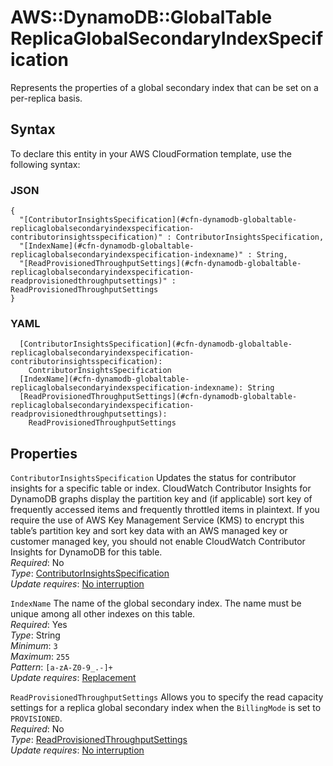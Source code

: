 # AWS::DynamoDB::GlobalTable ReplicaGlobalSecondaryIndexSpecification<a name="aws-properties-dynamodb-globaltable-replicaglobalsecondaryindexspecification"></a>

Represents the properties of a global secondary index that can be set on a per\-replica basis\.

## Syntax<a name="aws-properties-dynamodb-globaltable-replicaglobalsecondaryindexspecification-syntax"></a>

To declare this entity in your AWS CloudFormation template, use the following syntax:

### JSON<a name="aws-properties-dynamodb-globaltable-replicaglobalsecondaryindexspecification-syntax.json"></a>

```
{
  "[ContributorInsightsSpecification](#cfn-dynamodb-globaltable-replicaglobalsecondaryindexspecification-contributorinsightsspecification)" : ContributorInsightsSpecification,
  "[IndexName](#cfn-dynamodb-globaltable-replicaglobalsecondaryindexspecification-indexname)" : String,
  "[ReadProvisionedThroughputSettings](#cfn-dynamodb-globaltable-replicaglobalsecondaryindexspecification-readprovisionedthroughputsettings)" : ReadProvisionedThroughputSettings
}
```

### YAML<a name="aws-properties-dynamodb-globaltable-replicaglobalsecondaryindexspecification-syntax.yaml"></a>

```
  [ContributorInsightsSpecification](#cfn-dynamodb-globaltable-replicaglobalsecondaryindexspecification-contributorinsightsspecification):
    ContributorInsightsSpecification
  [IndexName](#cfn-dynamodb-globaltable-replicaglobalsecondaryindexspecification-indexname): String
  [ReadProvisionedThroughputSettings](#cfn-dynamodb-globaltable-replicaglobalsecondaryindexspecification-readprovisionedthroughputsettings):
    ReadProvisionedThroughputSettings
```

## Properties<a name="aws-properties-dynamodb-globaltable-replicaglobalsecondaryindexspecification-properties"></a>

`ContributorInsightsSpecification` <a name="cfn-dynamodb-globaltable-replicaglobalsecondaryindexspecification-contributorinsightsspecification"></a>
Updates the status for contributor insights for a specific table or index\. CloudWatch Contributor Insights for DynamoDB graphs display the partition key and \(if applicable\) sort key of frequently accessed items and frequently throttled items in plaintext\. If you require the use of AWS Key Management Service \(KMS\) to encrypt this table’s partition key and sort key data with an AWS managed key or customer managed key, you should not enable CloudWatch Contributor Insights for DynamoDB for this table\.  
_Required_: No  
_Type_: [ContributorInsightsSpecification](aws-properties-dynamodb-globaltable-contributorinsightsspecification.md)  
_Update requires_: [No interruption](https://docs.aws.amazon.com/AWSCloudFormation/latest/UserGuide/using-cfn-updating-stacks-update-behaviors.html#update-no-interrupt)

`IndexName` <a name="cfn-dynamodb-globaltable-replicaglobalsecondaryindexspecification-indexname"></a>
The name of the global secondary index\. The name must be unique among all other indexes on this table\.  
_Required_: Yes  
_Type_: String  
_Minimum_: `3`  
_Maximum_: `255`  
_Pattern_: `[a-zA-Z0-9_.-]+`  
_Update requires_: [Replacement](https://docs.aws.amazon.com/AWSCloudFormation/latest/UserGuide/using-cfn-updating-stacks-update-behaviors.html#update-replacement)

`ReadProvisionedThroughputSettings` <a name="cfn-dynamodb-globaltable-replicaglobalsecondaryindexspecification-readprovisionedthroughputsettings"></a>
Allows you to specify the read capacity settings for a replica global secondary index when the `BillingMode` is set to `PROVISIONED`\.  
_Required_: No  
_Type_: [ReadProvisionedThroughputSettings](aws-properties-dynamodb-globaltable-readprovisionedthroughputsettings.md)  
_Update requires_: [No interruption](https://docs.aws.amazon.com/AWSCloudFormation/latest/UserGuide/using-cfn-updating-stacks-update-behaviors.html#update-no-interrupt)
